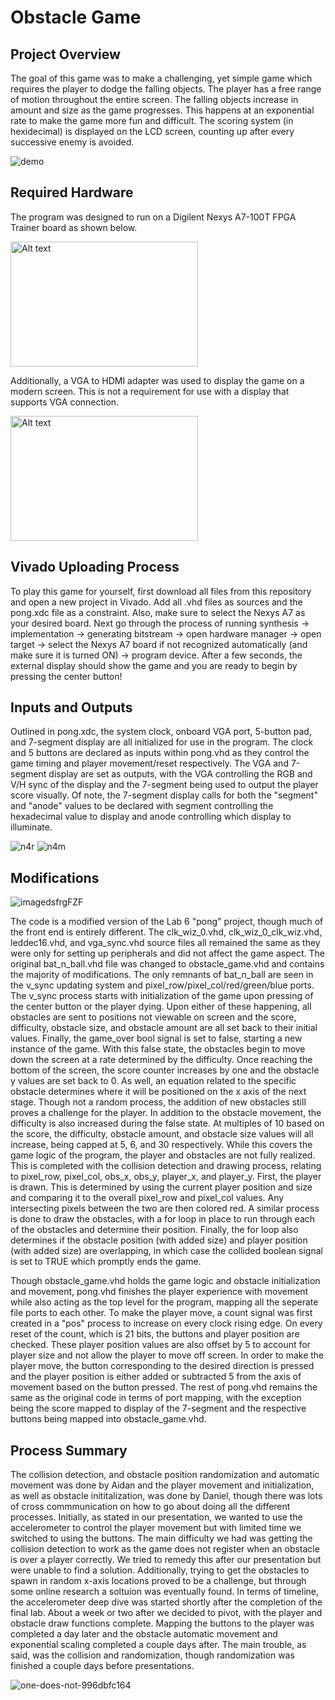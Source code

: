 # Obstacle Game
## Project Overview
The goal of this game was to make a challenging, yet simple game which requires the player to dodge the falling objects. The player has a free range of motion throughout the entire screen. The falling objects increase in amount and size as the game progresses. This happens at an exponential rate to make the game more fun and difficult. The scoring system (in hexidecimal) is displayed on the LCD screen, counting up after every successive enemy is avoided.

![demo](https://media0.giphy.com/media/v1.Y2lkPTc5MGI3NjExdWVnZzY4MHp1b24zbG11cmQzbjhhdjN6cjQ3am1ya2cxNGwza2ZnNCZlcD12MV9pbnRlcm5hbF9naWZfYnlfaWQmY3Q9Zw/MB6GcYacS74jb47K8v/giphy.gif)

## Required Hardware 
The program was designed to run on a Digilent Nexys A7-100T FPGA Trainer board as shown below. 

<img src="https://cdn11.bigcommerce.com/s-7gavg/images/stencil/1280w/products/629/5235/NexysA7-obl-600__85101.1670975737.jpg" alt="Alt text" width="300" height="200">

Additionally, a VGA to HDMI adapter was used to display the game on a modern screen. This is not a requirement for use with a display that supports VGA connection. 

<img src="https://m.media-amazon.com/images/I/61Jlht0rihL._AC_UF894,1000_QL80_.jpg" alt="Alt text" width="300" height="200">

## Vivado Uploading Process 

To play this game for yourself, first download all files from this repository and open a new project in Vivado. Add all .vhd files as sources and the pong.xdc file as a constraint. Also, make sure to select the Nexys A7 as your desired board. Next go through the process of running synthesis -> implementation -> generating bitstream -> open hardware manager -> open target -> select the Nexys A7 board if not recognized automatically (and make sure it is turned ON) -> program device. After a few seconds, the external display should show the game and you are ready to begin by pressing the center button! 

## Inputs and Outputs

Outlined in pong.xdc, the system clock, onboard VGA port, 5-button pad, and 7-segment display are all initialized for use in the program. The clock and 5 buttons are declared as inputs within pong.vhd as they control the game timing and player movement/reset respectively. The VGA and 7-segment display are set as outputs, with the VGA controlling the RGB and V/H sync of the display and the 7-segment being used to output the player score visually. Of note, the 7-segment display calls for both the "segment" and "anode" values to be declared with segment controlling the hexadecimal value to display and anode controlling which display to illuminate. 

![n4r](https://github.com/user-attachments/assets/07ebadd9-20ec-4a6a-bc2e-30ad710c9ba6)  ![n4m](https://github.com/user-attachments/assets/cec3b2b0-d77f-4226-bea9-c73170239161)

## Modifications

![imagedsfrgFZF](https://github.com/user-attachments/assets/19a64f9c-1a7c-42b4-8578-06138a72b00f)

The code is a modified version of the Lab 6 "pong" project, though much of the front end is entirely different. The clk_wiz_0.vhd, clk_wiz_0_clk_wiz.vhd, leddec16.vhd, and vga_sync.vhd source files all remained the same as they were only for setting up peripherals and did not affect the game aspect. The original bat_n_ball.vhd file was changed to obstacle_game.vhd and contains the majority of modifications. The only remnants of bat_n_ball are seen in the v_sync updating system and pixel_row/pixel_col/red/green/blue ports. The v_sync process starts with initialization of the game upon pressing of the center button or the player dying. Upon either of these happening, all obstacles are sent to positions not viewable on screen and the score, difficulty, obstacle size, and obstacle amount are all set back to their initial values. Finally, the game_over bool signal is set to false, starting a new instance of the game. With this false state, the obstacles begin to move down the screen at a rate determined by the difficulty. Once reaching the bottom of the screen, the score counter increases by one and the obstacle y values are set back to 0. As well, an equation related to the specific obstacle determines where it will be positioned on the x axis of the next stage. Though not a random process, the addition of new obstacles still proves a challenge for the player. In addition to the obstacle movement, the difficulty is also increased during the false state. At multiples of 10 based on the score, the difficulty, obstacle amount, and obstacle size values will all increase, being capped at 5, 6, and 30 respectively. While this covers the game logic of the program, the player and obstacles are not fully realized. This is completed with the collision detection and drawing process, relating to pixel_row, pixel_col, obs_x, obs_y, player_x, and player_y. First, 
the player is drawn. This is determined by using the current player position and size and comparing it to the overall pixel_row and pixel_col values. Any intersecting pixels between the two are then colored red. A similar process is done to draw the obstacles, with a for loop in place to run through each of the obstacles and determine their position. Finally, the for loop also determines if the obstacle position (with added size) and player position (with added size) are overlapping, in which case the collided boolean signal is set to TRUE which promptly ends the game. 

Though obstacle_game.vhd holds the game logic and obstacle initialization and movement, pong.vhd finishes the player experience with movement while also acting as the top level for the program, mapping all the seperate file ports to each other. To make the player move, a count signal was first created in a "pos" process to increase on every clock rising edge. On every reset of the count, which is 21 bits, the buttons and player position are checked. These player position values are also offset by 5 to account for player size and not allow the player to move off screen. In order to make the player move, the button corresponding to the desired direction is pressed and the player position is either added or subtracted 5 from the axis of movement based on the button pressed. The rest of pong.vhd remains the same as the original code in terms of port mapping, with the exception being the score mapped to display of the 7-segment and the respective buttons being mapped into obstacle_game.vhd. 

## Process Summary

The collision detection, and obstacle position randomization and automatic movement was done by Aidan and the player movement and initialization, as well as obstacle inititalization, was done by Daniel, though there was lots of cross commmunication on how to go about doing all the different processes. Initially, as stated in our presentation, we wanted to use the accelerometer to control the player movement but with limited time we switched to using the buttons. The main difficulty we had was getting the collision detection to work as the game does not register when an obstacle is over a player correctly. We tried to remedy this after our presentation but were unable to find a solution. Additionally, trying to get the obstacles to spawn in random x-axis locations proved to be a challenge, but through some online research a soltuion was eventually found. In terms of timeline, the accelerometer deep dive was started shortly after the completion of the final lab. About a week or two after we decided to pivot, with the player and obstacle draw functions complete. Mapping the buttons to the player was completed a day later and the obstacle automatic movement and exponential scaling completed a couple days after. The main trouble, as said, was the collision and randomization, though randomization was finished a couple days before presentations. 

![one-does-not-996dbfc164](https://github.com/user-attachments/assets/5954ddd8-dad5-4fa2-a23f-e90ebae39a4c)
